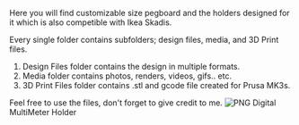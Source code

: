 Here you will find customizable size pegboard and the holders designed for it which is also competible with Ikea Skadis.

Every single folder contains subfolders; design files, media, and 3D Print files.
1. Design Files folder contains the design in multiple formats.
2. Media folder contains photos, renders, videos, gifs.. etc. 
3. 3D Print Files folder contains .stl and gcode file created for Prusa MK3s.

Feel free to use the files, don't forget to give credit to me.
![PNG](https://github.com/attaloslife/SkadisFamily/assets/142540672/4717b59e-1cfb-4e8a-a8f2-7d78dccfe7d1) Digital MultiMeter Holder
